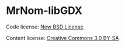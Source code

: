 MrNom-libGDX
============


Code license:
[New BSD License](http://opensource.org/licenses/BSD-3-Clause "New BSD License")

Content license:
[Creative Commons 3.0 BY-SA](http://creativecommons.org/licenses/by-sa/3.0/ "Creative Commons 3.0 BY-SA")

